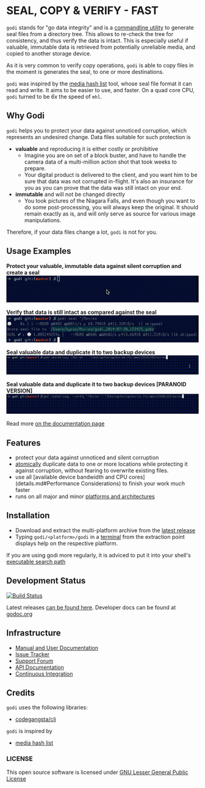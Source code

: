 # SEAL, COPY & VERIFY - FAST

`godi` stands for "go data integrity" and is a [commandline utility](http://en.wikipedia.org/wiki/Command-line_interface) to generate seal files from a directory tree. This allows to re-check the tree for consistency, and thus verify the data is intact. This is especially useful if valuable, immutable data is retrieved from potentially unreliable media, and copied to another storage device.

As it is very common to verify copy operations, `godi` is able to copy files in the moment is generates the seal, to one or more destinations.

`godi` was inspired by the [media hash list](http://mediahashlist.org) tool, whose seal file format it can read and write. It aims to be easier to use, and faster. On a quad core CPU, `godi` turned to be *6x* the speed of `mhl`.

## Why Godi

`godi` helps you to protect your data against unnoticed corruption, which represents an undesired change. Data files suitable for such protection is

* **valuable** and reproducing it is either costly or prohibitive
    + Imagine you are on set of a block buster, and have to handle the camera data of a multi-million action shot that took weeks to prepare.
    + Your digital product is delivered to the client, and you want him to be sure that data was not corrupted in-flight. It's also an insurance for you as you can prove that the data was still intact on your end.
* **immutable** and will not be changed directly
    + You took pictures of the Niagara Falls, and even though you want to do some post-processing, you will always keep the original. It should remain exactly as is, and will only serve as source for various image manipulations.

Therefore, if your data files change a lot, `godi` is not for you.

## Usage Examples

**Protect your valuable, immutable data against silent corruption and create a seal**
![seal](https://raw.githubusercontent.com/Byron/godi/web-resources/lib/gif/godi_seal.mov.gif)

**Verify that data is still intact as compared against the seal**
![verify](https://raw.githubusercontent.com/Byron/godi/web-resources/lib/gif/godi_verify.mov.gif)


**Seal valuable data and duplicate it to two backup devices**
![sealed-copy](https://raw.githubusercontent.com/Byron/godi/web-resources/lib/gif/godi_sealed-copy.mov.gif)

**Seal valuable data and duplicate it to two backup devices [PARANOID VERSION]**
![sealed-copy-verify](https://raw.githubusercontent.com/Byron/godi/web-resources/lib/gif/godi_sealed-copy-verify.mov.gif)

Read more [on the documentation page](http://byron.github.io/godi)

## Features

* protect your data against unnoticed and silent corruption
* [atomically](http://en.wikipedia.org/wiki/Atomic_operation) duplicate data to one or more locations while protecting it against corruption, without fearing to overwrite existing files.
* use all [available device bandwidth and CPU cores](details.md#Performance Considerations) to finish your work *much* faster
* runs on all major and minor [platforms and architectures](http://golang.org/doc/install#requirements)

## Installation

* Download and extract the multi-platform archive from the [latest release](https://github.com/Byron/godi/releases)
* Typing `godi/<platform>/godi` in a [terminal](http://en.wikipedia.org/wiki/Terminal_emulator) from the extraction point displays help on the respective platform.

If you are using godi more regularly, it is adviced to put it into your shell's [executable search path](http://en.wikipedia.org/wiki/PATH_(variable))

## Development Status

[![Build Status](https://travis-ci.org/Byron/godi.svg?branch=master)](https://travis-ci.org/Byron/godi)

Latest releases [can be found here](https://github.com/Byron/godi/releases).
Developer docs can be found at [godoc.org](http://godoc.org/github.com/Byron/godi)

## Infrastructure

* [Manual and User Documentation](http://byron.github.io/godi)
* [Issue Tracker](https://github.com/Byron/godi/issues)
* [Support Forum](https://groups.google.com/forum/#!forum/go-data-integrity)
* [API Documentation](http://godoc.org/github.com/Byron/godi)
* [Continuous Integration](https://travis-ci.org/Byron/godi)

## Credits

`godi` uses the following libraries:

* [codegangsta/cli](https://github.com/codegangsta/cli)

`godi` is inspired by

* [media hash list](http://mediahashlist.org)

### LICENSE

This open source software is licensed under [GNU Lesser General Public License](https://github.com/Byron/godi/blob/master/LICENSE.md)
